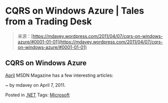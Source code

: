 <!--yml
category: 未分类
date: 2024-05-18 06:15:46
-->

# CQRS on Windows Azure | Tales from a Trading Desk

> 来源：[https://mdavey.wordpress.com/2011/04/07/cqrs-on-windows-azure/#0001-01-01](https://mdavey.wordpress.com/2011/04/07/cqrs-on-windows-azure/#0001-01-01)

## CQRS on Windows Azure

[April](http://msdn.microsoft.com/en-us/magazine/gg749836.aspx) MSDN Magazine has a few interesting articles:

~ by mdavey on April 7, 2011.

Posted in [.NET](https://mdavey.wordpress.com/category/languages/net/)
Tags: [Microsoft](https://mdavey.wordpress.com/tag/microsoft/)